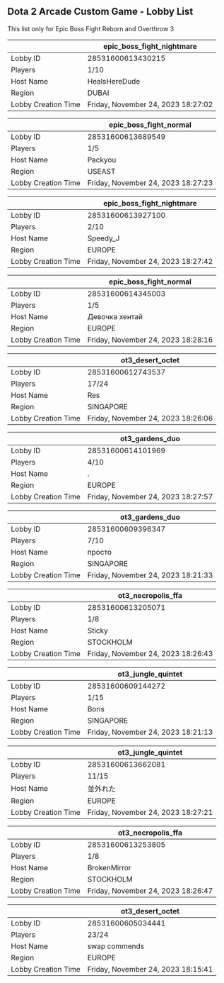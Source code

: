 ## Dota 2 Arcade Custom Game - Lobby List

This list only for Epic Boss Fight Reborn and Overthrow 3

|  | epic_boss_fight_nightmare |
| ------ | ------ |
| Lobby ID | 28531600613430215 |
| Players | 1/10 |
| Host Name | HealsHereDude |
| Region | DUBAI |
| Lobby Creation Time | Friday, November 24, 2023 18:27:02 |


|  | epic_boss_fight_normal |
| ------ | ------ |
| Lobby ID | 28531600613689549 |
| Players | 1/5 |
| Host Name | Packyou |
| Region | USEAST |
| Lobby Creation Time | Friday, November 24, 2023 18:27:23 |


|  | epic_boss_fight_nightmare |
| ------ | ------ |
| Lobby ID | 28531600613927100 |
| Players | 2/10 |
| Host Name | Speedy_J |
| Region | EUROPE |
| Lobby Creation Time | Friday, November 24, 2023 18:27:42 |


|  | epic_boss_fight_normal |
| ------ | ------ |
| Lobby ID | 28531600614345003 |
| Players | 1/5 |
| Host Name | Девочка хентай |
| Region | EUROPE |
| Lobby Creation Time | Friday, November 24, 2023 18:28:16 |


|  | ot3_desert_octet |
| ------ | ------ |
| Lobby ID | 28531600612743537 |
| Players | 17/24 |
| Host Name | Res |
| Region | SINGAPORE |
| Lobby Creation Time | Friday, November 24, 2023 18:26:06 |


|  | ot3_gardens_duo |
| ------ | ------ |
| Lobby ID | 28531600614101969 |
| Players | 4/10 |
| Host Name | . |
| Region | EUROPE |
| Lobby Creation Time | Friday, November 24, 2023 18:27:57 |


|  | ot3_gardens_duo |
| ------ | ------ |
| Lobby ID | 28531600609396347 |
| Players | 7/10 |
| Host Name | просто |
| Region | SINGAPORE |
| Lobby Creation Time | Friday, November 24, 2023 18:21:33 |


|  | ot3_necropolis_ffa |
| ------ | ------ |
| Lobby ID | 28531600613205071 |
| Players | 1/8 |
| Host Name | Sticky |
| Region | STOCKHOLM |
| Lobby Creation Time | Friday, November 24, 2023 18:26:43 |


|  | ot3_jungle_quintet |
| ------ | ------ |
| Lobby ID | 28531600609144272 |
| Players | 1/15 |
| Host Name | Boris |
| Region | SINGAPORE |
| Lobby Creation Time | Friday, November 24, 2023 18:21:13 |


|  | ot3_jungle_quintet |
| ------ | ------ |
| Lobby ID | 28531600613662081 |
| Players | 11/15 |
| Host Name | 並外れた |
| Region | EUROPE |
| Lobby Creation Time | Friday, November 24, 2023 18:27:21 |


|  | ot3_necropolis_ffa |
| ------ | ------ |
| Lobby ID | 28531600613253805 |
| Players | 1/8 |
| Host Name | BrokenMirror |
| Region | STOCKHOLM |
| Lobby Creation Time | Friday, November 24, 2023 18:26:47 |


|  | ot3_desert_octet |
| ------ | ------ |
| Lobby ID | 28531600605034441 |
| Players | 23/24 |
| Host Name | swap commends |
| Region | EUROPE |
| Lobby Creation Time | Friday, November 24, 2023 18:15:41 |



